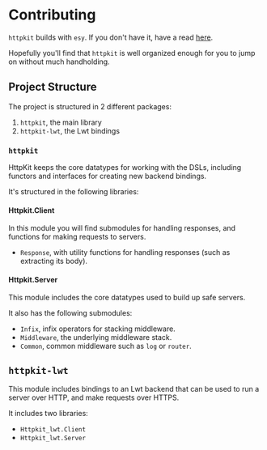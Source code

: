 # Contributing

`httpkit` builds with `esy`. If you don't have it, have a read
[here](https://esy.sh).

Hopefully you'll find that `httpkit` is well organized enough for you to jump on
without much handholding.

## Project Structure

The project is structured in 2 different packages:

1. `httpkit`, the main library
2. `httpkit-lwt`, the Lwt bindings


### `httpkit`

HttpKit keeps the core datatypes for working with the DSLs, including functors
and interfaces for creating new backend bindings.

It's structured in the following libraries:

#### Httpkit.Client

In this module you will find submodules for handling responses, and functions
for making requests to servers.

* `Response`, with utility functions for handling responses (such as extracting
  its body).

#### Httpkit.Server

This module includes the core datatypes used to build up safe servers.

It also has the following submodules:

* `Infix`, infix operators for stacking middleware.
* `Middleware`, the underlying middleware stack.
* `Common`, common middleware such as `log` or `router`.

## `httpkit-lwt`

This module includes bindings to an Lwt backend that can be used to run a
server over HTTP, and make requests over HTTPS.

It includes two libraries:

* `Httpkit_lwt.Client`
* `Httpkit_lwt.Server`
